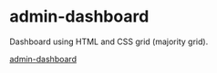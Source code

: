 # admin-dashboard
Dashboard using HTML and CSS grid (majority grid).

[admin-dashboard](https://hakkanoodles.github.io/admin-dashboard/)
